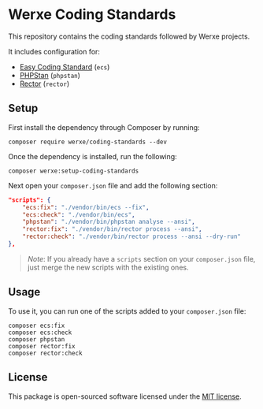 # Werxe Coding Standards

This repository contains the coding standards followed by Werxe projects.

It includes configuration for:
- [Easy Coding Standard](https://github.com/easy-coding-standard/easy-coding-standard) (`ecs`)
- [PHPStan](https://phpstan.org/) (`phpstan`)
- [Rector](https://getrector.org/) (`rector`)

## Setup

First install the dependency through Composer by running:

```shell
composer require werxe/coding-standards --dev
```

Once the dependency is installed, run the following:

```shell
composer werxe:setup-coding-standards
```

Next open your `composer.json` file and add the following section:

```json
"scripts": {
    "ecs:fix": "./vendor/bin/ecs --fix",
    "ecs:check": "./vendor/bin/ecs",
    "phpstan": "./vendor/bin/phpstan analyse --ansi",
    "rector:fix": "./vendor/bin/rector process --ansi",
    "rector:check": "./vendor/bin/rector process --ansi --dry-run"
},
```

> *Note*: If you already have a `scripts` section on your `composer.json` file, just merge the new scripts with the existing ones.

## Usage

To use it, you can run one of the scripts added to your `composer.json` file:

```shell
composer ecs:fix
composer ecs:check
composer phpstan
composer rector:fix
composer rector:check
```

## License

This package is open-sourced software licensed under the [MIT license](https://opensource.org/licenses/MIT).
